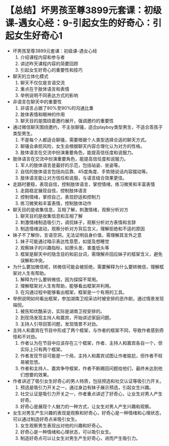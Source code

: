 # 【总结】坏男孩至尊3899元套课：初级课-遇女心经：9-引起女生的好奇心：引起女生好奇心1

-   坏男孩至尊3899元套课：初级课-遇女心经
    1.  介绍课程内容和参与者
    2.  讲述昨天课程内容的简要回顾
    3.  引起女生好奇心的重要性和技巧
-   聊天的立体化模式
    1.  聊天不仅仅是言语交流
    2.  重点在于肢体语言和表情
    3.  举例说明不同表达方式的影响
-   非语言在聊天中的重要性
    1.  非语言占据了80%至90%的沟通比重
    2.  肢体表情和眼神的作用
    3.  聊天目的是围绕着邀约展开，强调邀约的重要性
-   通过微信聊天围绕邀约，不主张聊骚，适合playboy类型男生，不适合乖孩子类型男生。
    1.  不是每个人都适合聊骚，需要根据个人类型选择合适的聊天方式。
    2.  聊骚会承担风险，女生会根据聊天内容合理化认为对方的性格。
    3.  肢体语言在交流中扮演重要角色，能提高信任度和说服力。
-   肢体语言在交流中扮演重要角色，能提高信任度和说服力。
    1.  军人的肢体语言是最好的示范，包括站姿、坐姿等。
    2.  自信的肢体语言包括向后靠、45度角度、手势随说话内容摆动等。
    3.  肢体语言能让对方信任和说服，与语言结合效果更佳。
-   走路时要稳，表现自信，控制肢体语言，掌控情绪，练习微笑和丰富表情
    1.  走路稳定展现自信，控制肢体语言
    2.  控制情绪，掌控自己，表现舒适和控制力
    3.  练习微笑和丰富表情，控制肢体动作
-   聊天目的是收集信息，互相了解，刺激情绪，观察分析对方
    1.  聊天目的是收集信息和互相了解
    2.  刺激情绪制造吸引力，调侃妹子，观察分析对方表情和言辞
    3.  制造情绪波动，观察分析对方背后含义，理解拒绝和不适的原因
-   妹子不了解你，言语空洞，无法证明自身价值，需理解其言外之意
    1.  妹子可能通过暗示表达性意愿，如提及想睡觉
    2.  观察妹子的兴趣指标，如撩头发、害羞低头等
    3.  框架是聊天中的隐含目的和前台词，需理解并回应妹子的框架含义，避免误解和冲突。
-   为什么要加微信呢，转微信可能会被拒绝，需要解释为什么要转微信，理解框架对人生有帮助。
    1.  解释为什么要转微信，因为探探不常用。
    2.  理解框架对人生有帮助，能够看出框架并利用。
    3.  在沟通过程中能够看出框架，框架是一个有用的工具。
-   举例说明如何看出框架，参加湖南卫视采访时被安排的恶作剧，通过情景发现端倪。
    1.  被告知优酷采访，实际是湖南卫视安排的。
    2.  到现场发现主持人和嘉宾，开始讲述家庭问题。
    3.  主持人引导回答问题，发现情景不对劲。
-   主持人和嘉宾在节目中形成了两个框架，与作者的框架不同，导致作者感到奇怪和不对劲。
    1.  作者认为在节目中应该存在三个框架，作者、主持人和嘉宾各自一个，但实际上只有两个框架。
    2.  作者发现节目可能是一个局，主持人和嘉宾试图让作者尴尬，但作者不轻易被忽悠。
    3.  作者和主持人、嘉宾争夺框架，作者不断踢回问题给他们，最终未达到他们想要的效果。
-   作者讲述了吸引女生好奇心的男人特质，包括预选和社交认证等吸引力开关。
    1.  预选是吸引力开关之一，通过身边有妹子展示预选，引起女生兴趣。
    2.  社交认证是吸引力开关之一，作者重点讲述了好奇心，让女生对男人产生好奇。
    3.  好奇心是展现个人魅力的一种方式，让女生对男人产生兴趣和观察。
-   女生对男生产生兴趣的表现是观察和好奇心，好奇心是一种情绪和心理状态，可以通过制造好奇点来吸引女生。
    1.  女生观察男生表现出对他的兴趣和好奇心。
    2.  好奇心是一种情绪和心理状态，可以吸引女生。
    3.  制造好奇点可以让女生对男生产生好奇心，进而产生吸引力。